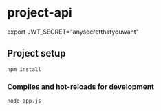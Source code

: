# project-api

export JWT_SECRET="anysecretthatyouwant"

## Project setup
```
npm install
```

### Compiles and hot-reloads for development
```
node app.js
```
